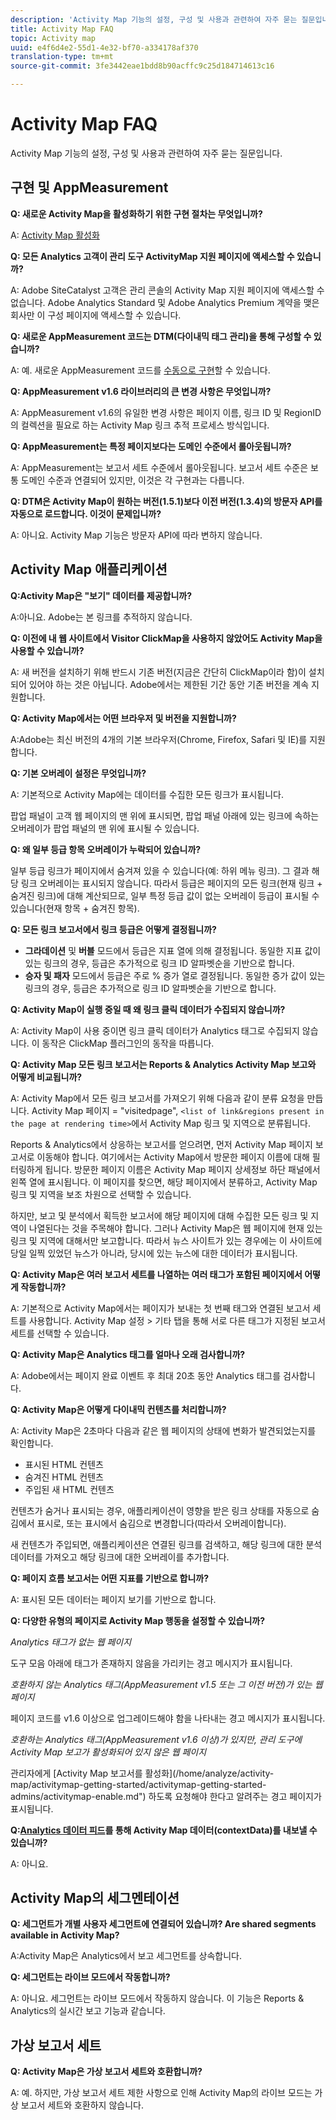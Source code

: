 ```yaml
---
description: 'Activity Map 기능의 설정, 구성 및 사용과 관련하여 자주 묻는 질문입니다. '
title: Activity Map FAQ
topic: Activity map
uuid: e4f6d4e2-55d1-4e32-bf70-a334178af370
translation-type: tm+mt
source-git-commit: 3fe3442eae1bdd8b90acffc9c25d184714613c16

---
```



# Activity Map FAQ

Activity Map 기능의 설정, 구성 및 사용과 관련하여 자주 묻는 질문입니다. 

## 구현 및 AppMeasurement

**Q: 새로운 Activity Map을 활성화하기 위한 구현 절차는 무엇입니까?**

A: [Activity Map 활성화](/help/analyze/activity-map/activitymap-getting-started/activitymap-getting-started-admins/activitymap-enable.md)

**Q: 모든 Analytics 고객이 관리 도구 ActivityMap 지원 페이지에 액세스할 수 있습니까?**

A: Adobe SiteCatalyst 고객은 관리 콘솔의 Activity Map 지원 페이지에 액세스할 수 없습니다. Adobe Analytics Standard 및 Adobe Analytics Premium 계약을 맺은 회사만 이 구성 페이지에 액세스할 수 있습니다.

**Q: 새로운 AppMeasurement 코드는 DTM(다이내믹 태그 관리)을 통해 구성할 수 있습니까?**

A: 예. 새로운 AppMeasurement 코드를 [수동으로 구현](https://docs.adobe.com/content/help/en/dtm/using/tools/analytics-dtm.html)할 수 있습니다.

**Q: AppMeasurement v1.6 라이브러리의 큰 변경 사항은 무엇입니까?**

A: AppMeasurement v1.6의 유일한 변경 사항은 페이지 이름, 링크 ID 및 RegionID의 컬렉션을 필요로 하는 Activity Map 링크 추적 프로세스 방식입니다.

**Q: AppMeasurement는 특정 페이지보다는 도메인 수준에서 롤아웃됩니까?**

A: AppMeasurement는 보고서 세트 수준에서 롤아웃됩니다. 보고서 세트 수준은 보통 도메인 수준과 연결되어 있지만, 이것은 각 구현과는 다릅니다.

**Q: DTM은 Activity Map이 원하는 버전(1.5.1)보다 이전 버전(1.3.4)의 방문자 API를 자동으로 로드합니다. 이것이 문제입니까?**

A: 아니요. Activity Map 기능은 방문자 API에 따라 변하지 않습니다.

## Activity Map 애플리케이션

<!--**Q: How does Activity Map support Single-Page Applications (SPA)?**

A: 

* Every few seconds, Activity Map scans the web page, looking for changes to the page. ActivityMap finds new content on the page without needing a new page load, but this new content is always attributed to the first pageName found when the page loaded.

* Activity Map checks to see if the visibility of links that it knows about has changed. If a change in visibility is found, then the [Links On Page](/help/analyze/activity-map/activitymap-links-report.md) table's Present column for that link updates with **[!UICONTROL Displayed]** or **[!UICONTROL Hidden]**.

* When user interaction creates new content, any new elements that are found by AppMeasurement to be a link will be added to the **[!UICONTROL Links On Page]** table. Activity Map sends a new data request that includes these new links. The new links should appear in the **[!UICONTROL Links On Page]** table when the data request is handled by the UI.-->

**Q:Activity Map은 &quot;보기&quot; 데이터를 제공합니까?**

A:아니요. Adobe는 본 링크를 추적하지 않습니다.

**Q: 이전에 내 웹 사이트에서 Visitor ClickMap을 사용하지 않았어도 Activity Map을 사용할 수 있습니까?**

A: 새 버전을 설치하기 위해 반드시 기존 버전(지금은 간단히 ClickMap이라 함)이 설치되어 있어야 하는 것은 아닙니다. Adobe에서는 제한된 기간 동안 기존 버전을 계속 지원합니다.

**Q: Activity Map에서는 어떤 브라우저 및 버전을 지원합니까?**

A:Adobe는 최신 버전의 4개의 기본 브라우저(Chrome, Firefox, Safari 및 IE)를 지원합니다.

**Q: 기본 오버레이 설정은 무엇입니까?**

A: 기본적으로 Activity Map에는 데이터를 수집한 모든 링크가 표시됩니다.

팝업 패널이 고객 웹 페이지의 맨 위에 표시되면, 팝업 패널 아래에 있는 링크에 속하는 오버레이가 팝업 패널의 맨 위에 표시될 수 있습니다.

**Q: 왜 일부 등급 항목 오버레이가 누락되어 있습니까?**

일부 등급 링크가 페이지에서 숨겨져 있을 수 있습니다(예: 하위 메뉴 링크). 그 결과 해당 링크 오버레이는 표시되지 않습니다. 따라서 등급은 페이지의 모든 링크(현재 링크 + 숨겨진 링크)에 대해 계산되므로, 일부 특정 등급 값이 없는 오버레이 등급이 표시될 수 있습니다(현재 항목 + 숨겨진 항목).

**Q: 모든 링크 보고서에서 링크 등급은 어떻게 결정됩니까?**

* **그라데이션** 및 **버블** 모드에서 등급은 지표 열에 의해 결정됩니다. 동일한 지표 값이 있는 링크의 경우, 등급은 추가적으로 링크 ID 알파벳순을 기반으로 합니다.
* **승자 및 패자** 모드에서 등급은 주로 % 증가 열로 결정됩니다. 동일한 증가 값이 있는 링크의 경우, 등급은 추가적으로 링크 ID 알파벳순을 기반으로 합니다.

**Q: Activity Map이 실행 중일 때 왜 링크 클릭 데이터가 수집되지 않습니까?**

A: Activity Map이 사용 중이면 링크 클릭 데이터가 Analytics 태그로 수집되지 않습니다. 이 동작은 ClickMap 플러그인의 동작을 따릅니다.

**Q: Activity Map 모든 링크 보고서는 Reports &amp; Analytics Activity Map 보고와 어떻게 비교됩니까?**

A: Activity Map에서 모든 링크 보고서를 가져오기 위해 다음과 같이 분류 요청을 만듭니다. Activity Map 페이지 = &quot;visitedpage&quot;, `<list of link&regions present in the page at rendering time>`에서 Activity Map 링크 및 지역으로 분류됩니다.

Reports &amp; Analytics에서 상응하는 보고서를 얻으려면, 먼저 Activity Map 페이지 보고서로 이동해야 합니다. 여기에서는 Activity Map에서 방문한 페이지 이름에 대해 필터링하게 됩니다. 방문한 페이지 이름은 Activity Map 페이지 상세정보 하단 패널에서 왼쪽 열에 표시됩니다. 이 페이지를 찾으면, 해당 페이지에서 분류하고, Activity Map 링크 및 지역을 보조 차원으로 선택할 수 있습니다.

하지만, 보고 및 분석에서 획득한 보고서에 해당 페이지에 대해 수집한 모든 링크 및 지역이 나열된다는 것을 주목해야 합니다. 그러나 Activity Map은 웹 페이지에 현재 있는 링크 및 지역에 대해서만 보고합니다. 따라서 뉴스 사이트가 있는 경우에는 이 사이트에 당일 일찍 있었던 뉴스가 아니라, 당시에 있는 뉴스에 대한 데이터가 표시됩니다.

**Q: Activity Map은 여러 보고서 세트를 나열하는 여러 태그가 포함된 페이지에서 어떻게 작동합니까?**

A: 기본적으로 Activity Map에서는 페이지가 보내는 첫 번째 태그와 연결된 보고서 세트를 사용합니다. Activity Map 설정 > 기타 탭을 통해 서로 다른 태그가 지정된 보고서 세트를 선택할 수 있습니다.

**Q: Activity Map은 Analytics 태그를 얼마나 오래 검사합니까?**

A: Adobe에서는 페이지 완료 이벤트 후 최대 20초 동안 Analytics 태그를 검사합니다.

**Q: Activity Map은 어떻게 다이내믹 컨텐츠를 처리합니까?**

A: Activity Map은 2초마다 다음과 같은 웹 페이지의 상태에 변화가 발견되었는지를 확인합니다.

* 표시된 HTML 컨텐츠
* 숨겨진 HTML 컨텐츠
* 주입된 새 HTML 컨텐츠

컨텐츠가 숨거나 표시되는 경우, 애플리케이션이 영향을 받은 링크 상태를 자동으로 숨김에서 표시로, 또는 표시에서 숨김으로 변경합니다(따라서 오버레이합니다).

새 컨텐츠가 주입되면, 애플리케이션은 연결된 링크를 검색하고, 해당 링크에 대한 분석 데이터를 가져오고 해당 링크에 대한 오버레이를 추가합니다.

**Q: 페이지 흐름 보고서는 어떤 지표를 기반으로 합니까?**

A: 표시된 모든 데이터는 페이지 보기를 기반으로 합니다.

**Q: 다양한 유형의 페이지로 Activity Map 행동을 설정할 수 있습니까?**

*Analytics 태그가 없는 웹 페이지*

도구 모음 아래에 태그가 존재하지 않음을 가리키는 경고 메시지가 표시됩니다.

*호환하지 않는 Analytics 태그(AppMeasurement v1.5 또는 그 이전 버전)가 있는 웹 페이지*

페이지 코드를 v1.6 이상으로 업그레이드해야 함을 나타내는 경고 메시지가 표시됩니다.

*호환하는 Analytics 태그(AppMeasurement v1.6 이상)가 있지만, 관리 도구에 Activity Map 보고가 활성화되어 있지 않은 웹 페이지*

관리자에게 \[Activity Map 보고서를 활성화\](/home/analyze/activity-map/activitymap-getting-started/activitymap-getting-started-admins/activitymap-enable.md&quot;) 하도록 요청해야 한다고 알려주는 경고 페이지가 표시됩니다.

**Q:[Analytics 데이터 피드](https://docs.adobe.com/content/help/ko-KR/analytics/export/analytics-data-feed/data-feed-overview.html)를 통해 Activity Map 데이터(contextData)를 내보낼 수 있습니까?**

A: 아니요.

## Activity Map의 세그멘테이션

**Q: 세그먼트가 개별 사용자 세그먼트에 연결되어 있습니까? Are shared segments available in Activity Map?**

A:Activity Map은 Analytics에서 보고 세그먼트를 상속합니다.

**Q: 세그먼트는 라이브 모드에서 작동합니까?**

A: 아니요. 세그먼트는 라이브 모드에서 작동하지 않습니다. 이 기능은 Reports &amp; Analytics의 실시간 보고 기능과 같습니다.

## 가상 보고서 세트

**Q: Activity Map은 가상 보고서 세트와 호환합니까?**

A: 예. 하지만, 가상 보고서 세트 제한 사항으로 인해 Activity Map의 라이브 모드는 가상 보고서 세트와 호환하지 않습니다.

